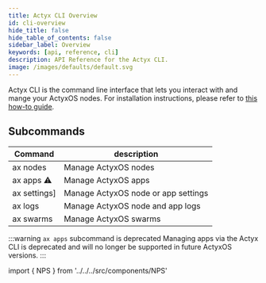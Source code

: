 ```yaml
---
title: Actyx CLI Overview
id: cli-overview
hide_title: false
hide_table_of_contents: false
sidebar_label: Overview
keywords: [api, reference, cli]
description: API Reference for the Actyx CLI.
image: /images/defaults/default.svg
---
```


Actyx CLI is the command line interface that lets you interact with and mange your ActyxOS nodes.
For installation instructions, please refer to [this how-to guide](../../how-to/local-development/install-cli-node-manager.mdx).

<h2>Subcommands</h2>

| Command      | description                         |
| ------------ | ----------------------------------- |
| ax nodes     | Manage ActyxOS nodes                |
| ax apps ⚠️   | Manage ActyxOS apps                 |
| ax settings] | Manage ActyxOS node or app settings |
| ax logs      | Manage ActyxOS node and app logs    |
| ax swarms    | Manage ActyxOS swarms               |

<!-- TODO NKI: replace with correct link -->

:::warning `ax apps` subcommand is deprecated
Managing apps via the Actyx CLI is deprecated and will no longer be supported in future ActyxOS versions.
:::

import { NPS } from '../../../src/components/NPS'

<NPS />
